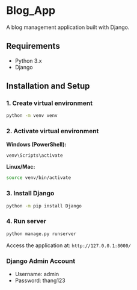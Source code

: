 # Blog_App

A blog management application built with Django.

## Requirements

- Python 3.x
- Django

## Installation and Setup

### 1. Create virtual environment
```bash
python -m venv venv
```

### 2. Activate virtual environment
**Windows (PowerShell):**
```bash
venv\Scripts\activate
```

**Linux/Mac:**
```bash
source venv/bin/activate
```

### 3. Install Django
```bash
python -m pip install Django
```

### 4. Run server
```bash
python manage.py runserver
```

Access the application at: `http://127.0.0.1:8000/`

### Django Admin Account
- Username: admin
- Password: thang123